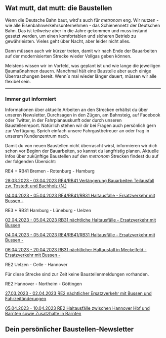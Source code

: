 Wat mutt, dat mutt: die Baustellen
----------

Wenn die Deutsche Bahn baut, wird's auch für *metronom* eng.
Wir nutzen - wie alle Eisenbahnverkehrsunternehmen - das Schienennetz der Deutschen Bahn. Das ist teilweise aber in die Jahre gekommen und muss instand gesetzt werden, um einen komfortablen und sicheren Betrieb zu gewährleisten. Vieles geht über Nacht, aber leider nicht alles.

Dann müssen auch wir kürzer treten, damit wir nach Ende der Bauarbeiten auf der modernisierten Strecke wieder Vollgas geben können.

Meistens wissen wir im Vorfeld, was geplant ist und wie lange die jeweiligen Baumaßnahmen dauern. Manchmal hält eine Baustelle aber auch einige Überraschungen bereit. Wenn´s mal wieder länger dauert, müssen wir alle flexibel sein.

---

### Immer gut informiert ###

Informationen über aktuelle Arbeiten an den Strecken erhältst du über unseren Newsletter, Durchsagen in den Zügen, am Bahnsteig, auf Facebook oder Twitter, in der Fahrplanauskunft oder durch unseren Baustellenreport. Natürlich stehen wir dir bei Fragen auch persönlich gern zur Verfügung. Sprich einfach unsere Fahrgastbetreuer an oder frag in unserem Kundenzentrum nach.

Damit du von neuen Baustellen nicht überrascht wirst, informieren wir dich schon vor Beginn der Bauarbeiten, so kannst du langfristig planen. Aktuelle Infos über zukünftige Baustellen auf den *metronom* Strecken findest du auf der folgenden Übersicht:

RE4 + RB41 Bremen - Rotenburg - Hamburg

[28.03.2023 - 03.04.2023 RE4/RB41 Verlängerung Bauarbeiten Teilausfall zw. Tostedt und Buchholz (N.)](https://www.der-metronom.de/baustellen/re4-rb41-verlaengerung-bauarbeiten-teilausfall-zw-tostedt-und-buchholz-n/)

[04.04.2023 - 05.04.2023 RE4/RB41/RB31 Haltausfälle - Ersatzverkehr mit Bussen -](https://www.der-metronom.de/baustellen/re4-rb41-rb31-haltausfaelle/)

RE3 + RB31 Hamburg - Lüneburg - Uelzen

[02.04.2023 - 05.04.2023 RB31 nächtliche Haltausfälle - Ersatzverkehr mit Bussen](https://www.der-metronom.de/baustellen/rb31-naechtliche-haltausfaelle-ersatzverkehr-mit-bussen/)

[04.04.2023 - 05.04.2023 RE4/RB41/RB31 Haltausfälle - Ersatzverkehr mit Bussen -](https://www.der-metronom.de/baustellen/re4-rb41-rb31-haltausfaelle/)

[06.04.2023 - 20.04.2023 RB31 nächtlicher Haltausfall in Meckelfeld - Ersatzverkehr mit Bussen -](https://www.der-metronom.de/baustellen/rb31-naechtlicher-haltausfall-in-meckelfeld-ersatzverkehr-mit-bussen/)

RE2 Uelzen - Celle - Hannover

Für diese Strecke sind zur Zeit keine Baustellenmeldungen vorhanden.

RE2 Hannover - Northeim - Göttingen

[27.03.2023 - 02.04.2023 RE2 nächtlicher Ersatzverkehr mit Bussen und Fahrzeitänderungen](https://www.der-metronom.de/baustellen/re2-naechtlicher-ersatzverkehr-mit-bussen/)

[05.04.2023 - 10.04.2023 RE2 Haltausfälle zwischen Hannover Hbf und Barnten sowie Zusatzhalte in Barnten](https://www.der-metronom.de/baustellen/re2-haltausfaelle-zwischen-hannover-hbf-und-barnten-sowie-zusatzhalte-in-barnten/)

Dein persönlicher Baustellen-Newsletter
----------
